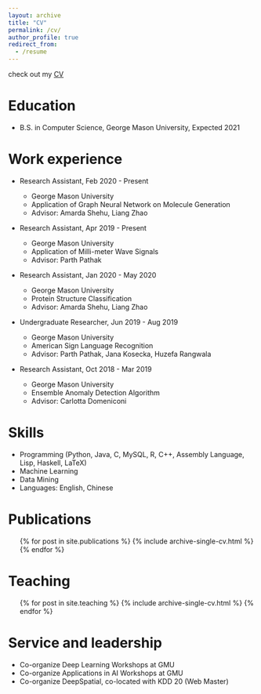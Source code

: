 ```yaml
---
layout: archive
title: "CV"
permalink: /cv/
author_profile: true
redirect_from:
  - /resume
---
```


check out my [CV](https://https://yuanqidu.github.io/files/Yuanqi_Du_CV.pdf) 

Education
======
* B.S. in Computer Science, George Mason University, Expected 2021


Work experience
======
* Research Assistant, Feb 2020 - Present
  * George Mason University
  * Application of Graph Neural Network on Molecule Generation
  * Advisor: Amarda Shehu, Liang Zhao

* Research Assistant, Apr 2019 - Present
  * George Mason University
  * Application of Milli-meter Wave Signals
  * Advisor: Parth Pathak

* Research Assistant, Jan 2020 - May 2020
  * George Mason University
  * Protein Structure Classification
  * Advisor: Amarda Shehu, Liang Zhao

* Undergraduate Researcher, Jun 2019 - Aug 2019
  * George Mason University
  * American Sign Language Recognition
  * Advisor: Parth Pathak, Jana Kosecka, Huzefa Rangwala
  
* Research Assistant, Oct 2018 - Mar 2019
  * George Mason University
  * Ensemble Anomaly Detection Algorithm
  * Advisor: Carlotta Domeniconi
  
Skills
======
* Programming (Python, Java, C, MySQL, R, C++, Assembly Language, Lisp, Haskell, LaTeX)
* Machine Learning
* Data Mining
* Languages: English, Chinese


Publications
======
  <ul>{% for post in site.publications %}
    {% include archive-single-cv.html %}
  {% endfor %}</ul>
  
  
Teaching
======
  <ul>{% for post in site.teaching %}
    {% include archive-single-cv.html %}
  {% endfor %}</ul>
  
Service and leadership
======
* Co-organize Deep Learning Workshops at GMU
* Co-organize Applications in AI Workshops at GMU
* Co-organize DeepSpatial, co-located with KDD 20 (Web Master)
